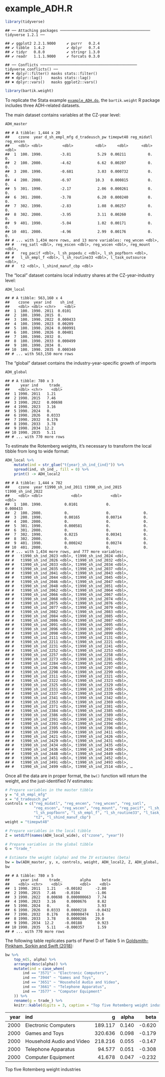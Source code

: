 example\_ADH.R
================

``` r
library(tidyverse)
```

    ## ── Attaching packages ───────────────────────────────────────── tidyverse 1.2.1 ──

    ## ✔ ggplot2 2.2.1.9000     ✔ purrr   0.2.4     
    ## ✔ tibble  1.4.2          ✔ dplyr   0.7.4     
    ## ✔ tidyr   0.8.0          ✔ stringr 1.3.0     
    ## ✔ readr   1.1.1.9000     ✔ forcats 0.3.0

    ## ── Conflicts ──────────────────────────────────────────── tidyverse_conflicts() ──
    ## ✖ dplyr::filter() masks stats::filter()
    ## ✖ dplyr::lag()    masks stats::lag()
    ## ✖ dplyr::vars()   masks ggplot2::vars()

``` r
library(bartik.weight)
```

To replicate the Stata example
[`example_ADH.do`](https://github.com/paulgp/bartik-weight/blob/master/code/example_ADH.do),
the `bartik.weight` R package includes three ADH-related datasets.

The main dataset contains variables at the CZ-year level:

``` r
ADH_master
```

    ## # A tibble: 1,444 x 20
    ##    czone  year d_sh_empl_mfg d_tradeusch_pw timepwt48 reg_midatl reg_encen
    ##    <dbl> <dbl>         <dbl>          <dbl>     <dbl>      <dbl>     <dbl>
    ##  1  100. 1990.        -3.81            5.29  0.00211          0.        0.
    ##  2  100. 2000.        -4.62            6.62  0.00207          0.        0.
    ##  3  200. 1990.        -0.681           3.03  0.000732         0.        0.
    ##  4  200. 2000.        -6.97           10.3   0.000815         0.        0.
    ##  5  301. 1990.        -2.17            2.06  0.000261         0.        0.
    ##  6  301. 2000.        -3.78            6.20  0.000240         0.        0.
    ##  7  302. 1990.        -2.83            1.08  0.00257          0.        0.
    ##  8  302. 2000.        -3.95            3.11  0.00260          0.        0.
    ##  9  401. 1990.        -5.04            1.02  0.00171          0.        0.
    ## 10  401. 2000.        -4.96            2.99  0.00176          0.        0.
    ## # ... with 1,434 more rows, and 13 more variables: reg_wncen <dbl>,
    ## #   reg_satl <dbl>, reg_escen <dbl>, reg_wscen <dbl>, reg_mount <dbl>,
    ## #   reg_pacif <dbl>, l_sh_popedu_c <dbl>, l_sh_popfborn <dbl>,
    ## #   l_sh_empl_f <dbl>, l_sh_routine33 <dbl>, l_task_outsource <dbl>,
    ## #   t2 <dbl>, l_shind_manuf_cbp <dbl>

The “local” dataset contains local industry shares at the
CZ-year-industry level:

``` r
ADH_local
```

    ## # A tibble: 563,160 x 4
    ##    czone  year ind    sh_ind_
    ##    <dbl> <dbl> <chr>    <dbl>
    ##  1  100. 1990. 2011  0.0101  
    ##  2  100. 1990. 2015  0.      
    ##  3  100. 1990. 2022  0.000433
    ##  4  100. 1990. 2023  0.00209 
    ##  5  100. 1990. 2024  0.000991
    ##  6  100. 1990. 2026  0.00401 
    ##  7  100. 1990. 2032  0.      
    ##  8  100. 1990. 2033  0.000499
    ##  9  100. 1990. 2034  0.      
    ## 10  100. 1990. 2035  0.000340
    ## # ... with 563,150 more rows

The “global” dataset contains the industry-year-specific growth of
imports

``` r
ADH_global
```

    ## # A tibble: 780 x 3
    ##     year ind     trade_
    ##    <dbl> <chr>    <dbl>
    ##  1 1990. 2011   1.21   
    ##  2 1990. 2015   7.46   
    ##  3 1990. 2022   0.00698
    ##  4 1990. 2023   3.16   
    ##  5 1990. 2024   0.     
    ##  6 1990. 2026   0.0333 
    ##  7 1990. 2032   0.176  
    ##  8 1990. 2033   3.78   
    ##  9 1990. 2034  12.2    
    ## 10 1990. 2035   5.11   
    ## # ... with 770 more rows

To estimate the Rotemberg weights, it’s necessary to transform the local
tibble from long to wide format:

``` r
ADH_local %>%
    mutate(ind = str_glue("t{year}_sh_ind_{ind}")) %>%
    spread(ind, sh_ind_, fill = 0) %>%
    print() -> ADH_local2
```

    ## # A tibble: 1,444 x 782
    ##    czone  year t1990_sh_ind_2011 t1990_sh_ind_2015 t1990_sh_ind_2022
    ##    <dbl> <dbl>             <dbl>             <dbl>             <dbl>
    ##  1  100. 1990.          0.0101             0.               0.000433
    ##  2  100. 2000.          0.                 0.               0.      
    ##  3  200. 1990.          0.00165            0.00714          0.      
    ##  4  200. 2000.          0.                 0.               0.      
    ##  5  301. 1990.          0.000581           0.               0.      
    ##  6  301. 2000.          0.                 0.               0.      
    ##  7  302. 1990.          0.0215             0.00341          0.      
    ##  8  302. 2000.          0.                 0.               0.      
    ##  9  401. 1990.          0.000242           0.00274          0.      
    ## 10  401. 2000.          0.                 0.               0.      
    ## # ... with 1,434 more rows, and 777 more variables:
    ## #   t1990_sh_ind_2023 <dbl>, t1990_sh_ind_2024 <dbl>,
    ## #   t1990_sh_ind_2026 <dbl>, t1990_sh_ind_2032 <dbl>,
    ## #   t1990_sh_ind_2033 <dbl>, t1990_sh_ind_2034 <dbl>,
    ## #   t1990_sh_ind_2035 <dbl>, t1990_sh_ind_2037 <dbl>,
    ## #   t1990_sh_ind_2041 <dbl>, t1990_sh_ind_2043 <dbl>,
    ## #   t1990_sh_ind_2044 <dbl>, t1990_sh_ind_2045 <dbl>,
    ## #   t1990_sh_ind_2046 <dbl>, t1990_sh_ind_2047 <dbl>,
    ## #   t1990_sh_ind_2048 <dbl>, t1990_sh_ind_2051 <dbl>,
    ## #   t1990_sh_ind_2062 <dbl>, t1990_sh_ind_2064 <dbl>,
    ## #   t1990_sh_ind_2066 <dbl>, t1990_sh_ind_2067 <dbl>,
    ## #   t1990_sh_ind_2068 <dbl>, t1990_sh_ind_2074 <dbl>,
    ## #   t1990_sh_ind_2075 <dbl>, t1990_sh_ind_2076 <dbl>,
    ## #   t1990_sh_ind_2077 <dbl>, t1990_sh_ind_2079 <dbl>,
    ## #   t1990_sh_ind_2082 <dbl>, t1990_sh_ind_2083 <dbl>,
    ## #   t1990_sh_ind_2084 <dbl>, t1990_sh_ind_2085 <dbl>,
    ## #   t1990_sh_ind_2086 <dbl>, t1990_sh_ind_2087 <dbl>,
    ## #   t1990_sh_ind_2091 <dbl>, t1990_sh_ind_2095 <dbl>,
    ## #   t1990_sh_ind_2096 <dbl>, t1990_sh_ind_2097 <dbl>,
    ## #   t1990_sh_ind_2098 <dbl>, t1990_sh_ind_2099 <dbl>,
    ## #   t1990_sh_ind_2111 <dbl>, t1990_sh_ind_2131 <dbl>,
    ## #   t1990_sh_ind_2211 <dbl>, t1990_sh_ind_2221 <dbl>,
    ## #   t1990_sh_ind_2231 <dbl>, t1990_sh_ind_2241 <dbl>,
    ## #   t1990_sh_ind_2252 <dbl>, t1990_sh_ind_2253 <dbl>,
    ## #   t1990_sh_ind_2257 <dbl>, t1990_sh_ind_2258 <dbl>,
    ## #   t1990_sh_ind_2273 <dbl>, t1990_sh_ind_2281 <dbl>,
    ## #   t1990_sh_ind_2284 <dbl>, t1990_sh_ind_2295 <dbl>,
    ## #   t1990_sh_ind_2296 <dbl>, t1990_sh_ind_2297 <dbl>,
    ## #   t1990_sh_ind_2298 <dbl>, t1990_sh_ind_2299 <dbl>,
    ## #   t1990_sh_ind_2311 <dbl>, t1990_sh_ind_2321 <dbl>,
    ## #   t1990_sh_ind_2322 <dbl>, t1990_sh_ind_2323 <dbl>,
    ## #   t1990_sh_ind_2325 <dbl>, t1990_sh_ind_2329 <dbl>,
    ## #   t1990_sh_ind_2331 <dbl>, t1990_sh_ind_2335 <dbl>,
    ## #   t1990_sh_ind_2337 <dbl>, t1990_sh_ind_2339 <dbl>,
    ## #   t1990_sh_ind_2341 <dbl>, t1990_sh_ind_2342 <dbl>,
    ## #   t1990_sh_ind_2353 <dbl>, t1990_sh_ind_2369 <dbl>,
    ## #   t1990_sh_ind_2371 <dbl>, t1990_sh_ind_2381 <dbl>,
    ## #   t1990_sh_ind_2384 <dbl>, t1990_sh_ind_2385 <dbl>,
    ## #   t1990_sh_ind_2386 <dbl>, t1990_sh_ind_2389 <dbl>,
    ## #   t1990_sh_ind_2391 <dbl>, t1990_sh_ind_2392 <dbl>,
    ## #   t1990_sh_ind_2393 <dbl>, t1990_sh_ind_2394 <dbl>,
    ## #   t1990_sh_ind_2395 <dbl>, t1990_sh_ind_2396 <dbl>,
    ## #   t1990_sh_ind_2399 <dbl>, t1990_sh_ind_2411 <dbl>,
    ## #   t1990_sh_ind_2421 <dbl>, t1990_sh_ind_2426 <dbl>,
    ## #   t1990_sh_ind_2429 <dbl>, t1990_sh_ind_2431 <dbl>,
    ## #   t1990_sh_ind_2434 <dbl>, t1990_sh_ind_2435 <dbl>,
    ## #   t1990_sh_ind_2436 <dbl>, t1990_sh_ind_2439 <dbl>,
    ## #   t1990_sh_ind_2448 <dbl>, t1990_sh_ind_2449 <dbl>,
    ## #   t1990_sh_ind_2451 <dbl>, t1990_sh_ind_2452 <dbl>,
    ## #   t1990_sh_ind_2491 <dbl>, t1990_sh_ind_2493 <dbl>,
    ## #   t1990_sh_ind_2499 <dbl>, t1990_sh_ind_2514 <dbl>, …

Once all the data are in proper format, the `bw()` function will return
the weight, and the just-identified IV estimates:

``` r
# Prepare variables in the master tibble
y = "d_sh_empl_mfg"
x = "d_tradeusch_pw"
controls = c("reg_midatl", "reg_encen", "reg_wncen", "reg_satl",
             "reg_escen", "reg_wscen", "reg_mount", "reg_pacif", "l_sh_popedu_c",
             "l_sh_popfborn", "l_sh_empl_f", "l_sh_routine33", "l_task_outsource",
             "t2", "l_shind_manuf_cbp")
weight = "timepwt48"

# Prepare variables in the local tibble
Z = setdiff(names(ADH_local_wide), c("czone", "year"))

# Prepare variables in the global tibble
G = "trade_"

# Estimate the weight (alpha) and the IV estimates (beta)
bw = bw(ADH_master, y, x, controls, weight, ADH_local2, Z, ADH_global, G)
bw
```

    ## # A tibble: 780 x 5
    ##     year ind     trade_        alpha     beta
    ##    <dbl> <chr>    <dbl>        <dbl>    <dbl>
    ##  1 1990. 2011   1.21    -0.00102      -2.80  
    ##  2 1990. 2015   7.46    -0.0104       -1.06  
    ##  3 1990. 2022   0.00698  0.000000663   7.74  
    ##  4 1990. 2023   3.16     0.0000676     8.82  
    ##  5 1990. 2024   0.       0.            3.93  
    ##  6 1990. 2026   0.0333   0.0000218    -0.0432
    ##  7 1990. 2032   0.176    0.00000474   13.6   
    ##  8 1990. 2033   3.78     0.0000286    29.0   
    ##  9 1990. 2034  12.2     -0.00188       0.923 
    ## 10 1990. 2035   5.11    -0.000357      1.59  
    ## # ... with 770 more rows

The following table replicates parts of Panel D of Table 5 in
[Goldsmith-Pinkham, Sorkin and Swift
(2018)](http://paulgp.github.io/papers/bartik_gpss.pdf):

``` r
bw %>%
    top_n(5, alpha) %>%
    arrange(desc(alpha)) %>%
    mutate(ind = case_when(
        ind == "3571" ~ "Electronic Computers",
        ind == "3944" ~ "Games and Toys",
        ind == "3651" ~ "Household Audio and Video",
        ind == "3661" ~ "Telephone Apparatus",
        ind == "3577" ~ "Computer Equipment"
    )) %>%
    rename(g = trade_) %>%
    knitr::kable(digits = 3, caption = "Top five Rotemberg weight industries")
```

| year | ind                       |       g | alpha |    beta |
| ---: | :------------------------ | ------: | ----: | ------: |
| 2000 | Electronic Computers      | 189.117 | 0.140 | \-0.620 |
| 2000 | Games and Toys            | 320.636 | 0.098 | \-0.179 |
| 2000 | Household Audio and Video | 218.216 | 0.055 | \-0.147 |
| 2000 | Telephone Apparatus       |  94.577 | 0.051 | \-0.308 |
| 2000 | Computer Equipment        |  41.678 | 0.047 | \-0.232 |

Top five Rotemberg weight industries
